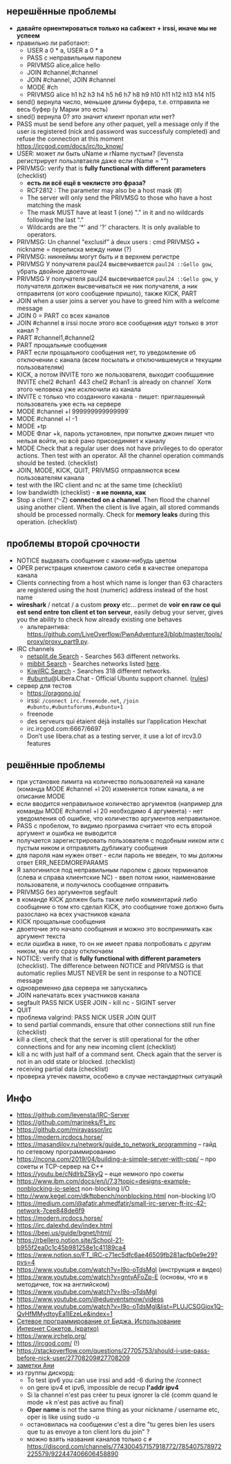 ## нерешённые проблемы
* **давайте ориентироваться только на сабжект + irssi, иначе мы не успеем**
* правильно ли работают:
  + USER a 0 * a, USER a 0 * a
  + PASS c неправильным паролем
  + PRIVMSG alice,alice hello
  + JOIN #сhannel,#сhannel
  + JOIN #channel, JOIN #channel
  + MODE #ch
  + PRIVMSG alice h1 h2 h3 h4 h5 h6 h7 h8 h9 h10 h11 h12 h13 h14 h15
* send() вернула число, меньшее длины буфера, т.е. отправила не весь буфер (у Марии это есть)
* sned() вернула 0? это значит клиент пропал или нет?
* PASS must be send before any other paquet, yell a message only if the user is registered (nick and password was successfuly completed) and refuse the connection at this moment https://ircgod.com/docs/irc/to_know/
* USER: может ли быть uName и rName пустым? (levensta регистрирует пользлвтаеля даже если rName = "")
* PRIVMSG: verify that is **fully functional with different parameters** (checklist)
  + **есть ли всё ещё в чеклисте это фраза?**
  + RCF2812 : The <target> parameter may also be a host mask (#<mask>)
  + The server will only send the PRIVMSG to those who have a host matching the mask
  + The mask MUST have at least 1 (one) "." in it and no wildcards following the last "."
  + Wildcards are the '*' and '?'  characters. It is only available to operators.
* PRIVMSG: Un channel "exclusif" à deux users : cmd PRIVMSG + nickname = переписка между ними (?)
* PRIVMSG: никнеймы могут быть и в верхнем регистре
* PRIVMSG У получателя paul24 высвечивается `paul24 ::Gello gow`, убрать двойное двоеточие
* PRIVMSG У получателя paul24 высвечивается `paul24 ::Gello gow`, у получателя должен высвечиваться не ник получателя, а ник отправителя (от кого сообщение пришло), также  KICK, PART
* JOIN when a user joins a server you have to greed him with a welcome message
* JOIN 0 = PART со всех каналов
* JOIN #channel в irssi после этого все сообщения идут только в этот канал ?
* PART #channel1,#channel2
* PART прощальные сообщения
* PART если прощального сообщения нет, то уведомление об отключении с канала (всем посылать и отключившемуся и текущим пользователям)
* KICK, а потом INVITE того же пользователя, выходит сообщшение INVITE chel2 #chan1` `443 chel2 #chan1 :is already on channel` Хотя этого человека уже исключили из канала
* INVITE с только что созданного канала - пишет: приглашенный пользователь уже есть на сервере
* MODE #channel +l 999999999999999`
* MODE #channel +l -1
* MODE +tp
* MODE Флаг +k, пароль установлен, при попытке джоин пишет что нельзя войти, но всё рано присоединяет к каналу
* MODE Check that a regular user does not have privileges to do operator actions. Then test with an operator. All the channel operation commands should be tested. (checklist)
* JOIN, MODE, KICK, QUIT, PRIVMSG отправляются всем пользователям канала
* test with the IRC client and nc at the same time (checklist)
* low bandwidth (checklist) - **я не поняла, как**
* Stop a client (^-Z) **connected on a channel**. Then flood the channel using another client. When the client is live again, all stored commands should be processed normally. Check for **memory leaks** during this operation. (checklist)

## проблемы второй срочности
* NOTICE выдавать сообщение с каким-нибудь цветом
* OPER регистрация клиентом самого себя в качестве оператора канала
* Clients connecting from a host which name is longer than 63 characters are registered using the host (numeric) address instead of the host name
* **wireshark** / netcat / a custom **proxy** etc… permet de **voir en raw ce qui est send entre ton client et ton serveur**, easily debug your server, gives you the ability to check how already existing one behaves 
  + альтерантива: https://github.com/LiveOverflow/PwnAdventure3/blob/master/tools/proxy/proxy_part9.py.
* IRC channels
  + [netsplit.de Search](https://netsplit.de/channels/ ) - Searches 563 different networks.
  + [mibbit Search](https://search.mibbit.com) - Searches networks listed [here](https://search.mibbit.com/networks).
  + [KiwiIRC Search](https://kiwiirc.com/search) - Searches 318 different networks.
  + [#ubuntu](https://wiki.ubuntu.com/IRC/ChannelList)@Libera.Chat - Official Ubuntu support channel. ([rules](https://wiki.ubuntu.com/IRC/Guidelines))
* сервер для тестов
  + https://oragono.io/
  + irssi: `/connect irc.freenode.net`, `/join #ubuntu,#ubuntuforums,#ubuntu+1`
  + freenode
  + des serveurs qui étaient déjà installés sur l’application Hexchat
  + irc.ircgod.com:6667/6697
  + Don’t use libera.chat as a testing server, it use a lot of ircv3.0 features

## решённые проблемы
* при установке лимита на количество пользователей на канале (команда MODE #channel +l 20) изменяется топик канала, а не описание MODE
* если вводится неправильное количество аргументов (например для команды MODE #channel +l 20 необходимо 4 аргумента) - нет уведомления об ошибке, что количество аргументов неправильное.
* PASS  с пробелом, то видимо программа считает что есть второй аргумент и ошибка не выводится
* получается зарегистрировать пользователя с подобным ником или с пустым ником и отправлять дубликату сообщения
* для пароля нам нужен ответ - если пароль не введен, то мы должны ответ ERR_NEEDMOREPARAMS
* Я залогинился под неправильным паролем с двоих терминалов (слева и справа клиентские NC) - ввел потом ники, наименование пользователя, и получилось сообщение отправить
* PRIVMSG без аргументов segfault 
* в команде KICK должен быть также либо комментарий либо сообщение о том кто сделал KICK, это сообщение тоже должно быть разослано на всех участников канала 
* KICK прощальные сообщения
* двоеточие это начало сообщения и можно это воспринимать как аргумент текста
* если ошибка в нике, то он не имеет права попробовать с другим ником, мы его сразу отключаем
* NOTICE: verify that is **fully functional with different parameters** (checklist). The difference between NOTICE and PRIVMSG is that automatic replies MUST NEVER be sent in response to a NOTICE message
* одновременно два сервера не запускались
* JOIN напечатать всех участников канала
* segfault PASS NICK USER JOIN - kill nc - SIGINT server
* QUIT
* проблема valgrind: PASS NICK USER JOIN QUIT
* to send partial commands, ensure that other connections still run fine (checklist)
* kill a client, check that the server is still operational for the other connections and for any new incoming client (checklist)
* kill a nc with just half of a command sent. Check again that the server is not in an odd state or blocked. (checklist)
* receiving partial data (checklist)
* проверка утечек памяти, особено в случае нестандартных ситуаций

## Инфо
* https://github.com/levensta/IRC-Server
* https://github.com/marineks/Ft_irc
* https://github.com/miravassor/irc
* https://modern.ircdocs.horse/
* https://masandilov.ru/network/guide_to_network_programming – гайд по сетевому программированию
* https://ncona.com/2019/04/building-a-simple-server-with-cpp/ – про сокеты и TCP-сервер на C++
* https://youtu.be/cNdlrbZSkyQ – еще немного про сокеты
* https://www.ibm.com/docs/en/i/7.3?topic=designs-example-nonblocking-io-select non-blocking I/O
* http://www.kegel.com/dkftpbench/nonblocking.html non-blocking I/O
* https://medium.com/@afatir.ahmedfatir/small-irc-server-ft-irc-42-network-7cee848de6f9  
* https://modern.ircdocs.horse/   
* https://irc.dalexhd.dev/index.html  
* https://beej.us/guide/bgnet/html/  
* https://rbellero.notion.site/School-21-b955f2ea0c1c45b981258e1c41189ca4   
* https://www.notion.so/FT_IRC-c71ec5dfc6ae46509fb281acfb0e9e29?pvs=4  
* https://www.youtube.com/watch?v=I9o-oTdsMgI (инструкция и видео)   
* https://www.youtube.com/watch?v=gntyAFoZp-E (основы, что и в методичке, ток на английском)  
* https://www.youtube.com/watch?v=I9o-oTdsMgI  
* https://www.youtube.com/@edueventsmow/videos  
* https://www.youtube.com/watch?v=I9o-oTdsMgI&list=PLUJCSGGiox1Q-QvHfMMydtoyEa1IEzeLe&index=1   
* [Сетевое программирование от Биджа. Использование	Интернет Сокетов. (кратко)](https://github.com/bakyt92/11_ft_irc/blob/master/docs/book_sockets_short.md)   
* https://www.irchelp.org/
* https://ircgod.com/ (!)
* https://stackoverflow.com/questions/27705753/should-i-use-pass-before-nick-user/27708209#27708209
* [заметки Ани](https://github.com/akostrik/CPP_modules_42)
* из группы дискорд:
  + To test ipv6 you can use irssi and add -6 during the /connect
  + on gere ipv4 et ipv6, impossible de recup **l'addr ipv4**
  + Si la channel n'est pas créer tu peux ignorer la clé (comm quand le mode +k n'est pas activé au final)
  + **Oper name** is not the same thing as your nickname / username etc, oper is like using sudo -u
  + остановилась на сообщении c'est a dire "tu geres bien les users que tu as envoye a ton client lors du join" ?
  + можно взять названия каналов только с `#` https://discord.com/channels/774300457157918772/785407578972225579/922447406606458890
